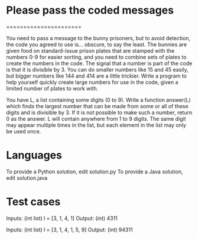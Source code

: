 # Please pass the coded messages
======================

You need to pass a message to the bunny prisoners, but to avoid detection, the code you agreed to use is... obscure, to say the least. The bunnies are given food on standard-issue prison plates that are stamped with the numbers 0-9 for easier sorting, and you need to combine sets of plates to create the numbers in the code. The signal that a number is part of the code is that it is divisible by 3. You can do smaller numbers like 15 and 45 easily, but bigger numbers like 144 and 414 are a little trickier. Write a program to help yourself quickly create large numbers for use in the code, given a limited number of plates to work with.

You have L, a list containing some digits (0 to 9). Write a function answer(L) which finds the largest number that can be made from some or all of these digits and is divisible by 3. If it is not possible to make such a number, return 0 as the answer. L will contain anywhere from 1 to 9 digits.  The same digit may appear multiple times in the list, but each element in the list may only be used once.

Languages
=========

To provide a Python solution, edit solution.py
To provide a Java solution, edit solution.java

Test cases
==========

Inputs:
    (int list) l = [3, 1, 4, 1]
Output:
    (int) 4311

Inputs:
    (int list) l = [3, 1, 4, 1, 5, 9]
Output:
    (int) 94311